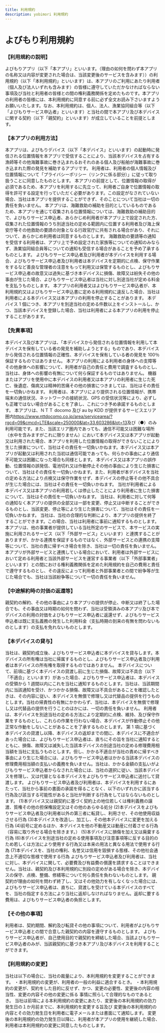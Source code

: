 ```yaml
---
title: 利用規約
description: yobimori 利用規約
---
```


# よびもり利用規約

### 【利用規約の説明】

よびもりアプリ（以下「本アプリ」といいます。（理由の如何を問わず本アプリの名称又は内容が変更された場合は、当該変更後のサービスを含みます））の利用規約（以下「本利用規約」といいます）は、本アプリのご利用にあたり利用者（個人及び法人いずれも含みます）の皆様に遵守していただかなければならない事項及び当社と利用者の皆様との間の権利義務関係を定めたものです。本アプリの利用者の皆様には、本利用規約に同意する前に必ず全文お読み下さいますようお願いいたします。なお、本利用規約は、個人、法人、漁業協同組合等（以下「よびもりサービス申込者」といいます）と当社の間で本アプリ及び本デバイスに関する契約（以下「親契約」といいます）が成立していることを前提とします。

### 【本アプリの利用方法】

本アプリは、よびもりデバイス（以下「本デバイス」といいます）の起動時に発信される位置情報を本アプリで受信することにより、当該本デバイスを占有する漁師等その他海難事故に巻き込まれるおそれのある個人及び船舶が海難事故に巻き込まれた際の発見を補助するアプリです。
利用者は、利用者の個人情報及び位置情報について「プライバシーポリシー（リンクに係る部分）」に従って取り扱うことに同意したものとします。
本アプリの前提として、位置情報の取得が必須であるため、本アプリを利用するに先立って、利用者ご自身で位置情報の取得を許可する設定を行っていただく必要があります。この設定がなされていない場合、当社は本アプリを提供することができず、そのことについて当社は一切の責任を負いません。
本アプリは、海難救助の補助を目的としているものであるため、本アプリを通じて収集される位置情報については、海難救助の補助目的で、よびもりサービス申込者、あらかじめ利用者が本アプリ上で設定された方、収集された位置情報のうち別途当社の定める範囲内に位置する利用者及び海上保安庁等その他救助の要請の対象となる行政官庁に共有される場合があり、それについて、あらかじめ利用者は同意するものとします。
海難救助の要請等の通知を受信する利用者は、アプリ上で予め設定された家族等についての通知のみならず、漁業協同組合員等についての通知も受信する場合があることを予め了承するものとします。
よびもりサービス申込者及び利用者が本デバイスを利用する場合、よびもりサービス申込者及び利用者は本デバイスを定期的に点検、保守作業をするなど善良な管理者の注意をもって利用又は保管するものとし、よびもりサービス申込者の故意又は過失に基づき本デバイスに損傷、故障又は紛失その他の事由が生じた場合、よびもりサービス申込者は当社に対し別途当社が定める料金を支払うものとします。
本アプリの利用者又はよびもりサービス申込者が、本利用規約又はよびもりサービス申込書に定める利用規約に違反した場合、当社は利用者による本デバイス又は本アプリの利用を停止することがあります。
本デバイス 1 個につき、本アプリを別途当社の定める件数以上をインストールし、かつ、当該本デバイスを登録した場合、当社は利用者による本アプリの利用を停止することがあります。

### 【免責事項】

本デバイス及び本アプリは、「本デバイスから発信される位置情報を利用して本デバイスを保有している者の発見を補助しようとする」ものであり、本デバイスから発信される位置情報の正確性、本デバイスを保有している者の発見を 100％保証するものではありません。
本アプリの利用による利用者の身体への支障等その他身体への影響について、利用者が自己の責任と費用で調査するものとし、当社は、身体への影響の有無について何ら保証するものではありません。
機器またはアプリを使用中に本デバイスの利用者又は本アプリの利用者に生じた死亡、後遺症、傷病又は精神的苦痛その他の損害につきましては、当社はその責任を一切負いかねます。
利用者は、本アプリにより提供される位置情報が、携帯端末の通信状況、ネットワークの接続状況、GPS の受信状況等により、必ずしも正確ではない場合があることを了承し、これにつき予め承諾するものとします。
本アプリは、ＮＴＴ docomo 及び au by KDD が提供するサービスエリア圏内<https://www.nttdocomo.co.jp/area/servicearea/?rgcd=09&cmcd=LTE&scale=250000&lat=33.603286&lot=13>及び（●）のみ利用可能です。また、当該エリア圏内であっても、通信不可能又は困難な場所（水中を含みますがこれに限りません）において本デバイス又は本アプリが起動又は利用された場合、本アプリを利用した位置情報の取得ができないことにより生じた損害について、当社はその責任を一切負いかねます。本デバイス又は本アプリが起動又は利用された当初は通信可能であっても、何らかの事由により通信不可能又は困難になった場合も同様とします。
本デバイス又は本アプリの誤作動、位置情報の誤発信、電池切れ又は作動停止その他の事由により生じた損害について、当社はその責任を一切負いかねます。また、利用者が本デバイスを当社の定める方法により点検又は保守作業をせず、本デバイスの停止等その他不具合が生じた場合には、当社はその責任を一切負いかねます。
当社が利用者による本デバイス又は本アプリの利用若しくは停止したことにより利用者に生じた損害について、当社はその責任を一切負いかねます。
当社は、利用者に対して何等の通知なく本アプリの提供の全部又は一部を変更、停止又は中断することができるものとし、当該変更、停止等により生じた損害について、当社はその責任を一切負いかねます。
当社は、当社の合理的な判断により、本アプリの提供を終了することができます。この場合、当社は利用者に事前に通知するものとします。
本アプリは、他の事業者が提供している当社所定のサービスで、本サービスの実施に利用されるサービス（以下「外部サービス」といいます）と連携することがありますが、かかる連携を保証するものではなく、外部サービスとの連携の支障等について、当社の責に帰すべき場合を除き、当社は一切の責任を負いません。
本アプリが外部サービスと連携している場合において、利用者は外部サービスにおいて定める利用者と当該外部サービスを運営する事業者（以下「外部事業者」といいます）との間における権利義務関係を定めた利用規約を自己の費用と責任で遵守するものとし、その違反によって利用者と外部事業者との間で紛争等が生じた場合でも、当社は当該紛争等について一切の責任を負いません。

### 【中途解約時の対価の返還等】

親契約の解約、その他の事由により本アプリの提供が停止、中断又は終了した場合でも、その事由又は時期の如何を問わず、当社は受領済みの本アプリ及び本でデバイスの利用の対価をよびもりサービス申込者に返還せず、よびもりサービス申込者は既に支払義務の発生した利用料金（支払時期の到来の有無を問わないものとします）の支払を免れないものとします。

### 【本デバイスの貸与】

当社は、親契約成立後、よびもりサービス申込者に本デバイスを貸与します。本デバイスの所有権は当社に帰属するものとし、よびもりサービス申込者及び利用者は本デバイスの所有権を取得するものではありません。
本デバイスについて、前項に基づく本デバイスの貸渡し前に生じた損傷、故障又は不具合（以下「不適合」といいます）があった場合、よびもりサービス申込者は、本デバイスの受領から 1 週間以内にこれを当社に通知するものとします。当社は、当該期間内に当該通知を受け、かつかかる損傷、故障又は不具合があることを確認したときは、その内容に従い、本デバイスを無償で修理し又は代替品の提供を行うものとします。当社の帰責性の有無にかかわらず、当社は、本デバイスを無償で修理し又は代替品の提供を行うことのほかには、一切の責任を負いません。
利用者は、本デバイスを別途当社の定める方法により定期的に点検、維持、及び保守作業をするものとし、これらの作業を行わない場合、本デバイスが作動停止その他正常な作動をしないことがあることを了承するものとします。
第 1 項に基づく本デバイスの貸渡し以降、本デバイスの返却までの間に、本デバイスに不適合があった場合には、よびもりサービス申込者は、直ちにその旨を当社に通知するとともに、損傷、故障又は滅失した当該本デバイスの別途当社の定める修理費用相当額を当社に支払うものとします。但し、かかる不適合が当社の責めに帰すべき事由により生じた場合には、よびもりサービス申込者はかかる当該本デバイスの修理費用相当額の支払いの義務を負いません。当社は、かかる金額の支払いがよびもりサービス申込者からなされた場合には、当社の選択に従い、当該本デバイスを修理し、又は代替となる本デバイスをよびもりサービス申込者に送付して貸渡します。
よびもりサービス申込者及び利用者は、本デバイスを利用するにあたって、当社から事前の書面の承諾を得ることなく、以下のいずれかに該当する行為及び該当する可能性があると当社が判断する行為をしてはならないものとします。
(1)本デバイス又は親契約に基づく契約上の地位若しくは権利義務の譲渡、質権その他の担保権設定又はその他のあらゆる処分
(2)本デバイスをよびもりサービス申込者及び利用者以外の第三者に転貸し、利用させ、その他使用収益させる行為
(3)本デバイスを改造し、加工し、その他本デバイスに変更を加える行為
(4)前号に定めるほか、本デバイスを他の不動産又は動産に付着させる行為（容易に取り外せる場合を除きます。）
(5)本デバイスに損傷を加え又は廃棄する行為
(6)本デバイスを別途当社の定める使用事項及び注意事項等に反する目的のため若しくは方法により使用する行為又は本来の用法と異なる用法で使用する行為
(7)本デバイスを、当社の権利、名誉又は信用を毀損する態様、その他社会通念上不適切な態様で使用する行為
よびもりサービス申込者及び利用者は、当社に対し、本デバイスに関して、必要費及び有益費の償還を請求することはできません。当社は、親契約及び本利用規約に別段の定めがある場合を除き、本デバイスの保守、点検、整備、修繕等について何ら責任を負わないものとします。
親契約が理由の如何を問わず終了し、又はその他効力を有しなくなった場合には、よびもりサービス申込者は、直ちに、貸渡しを受けている本デバイスのすべてを、当社の指定する方法により当社に返却しなければなりません。返却に要する費用は、よびもりサービス申込者の負担とします。

### 【その他の事項】

利用者は、契約期間、解約及び転貸その他の事項について、利用者がよびもりサービス申込者との間で合意した親契約の内容を遵守するものとします。
よびもりサービス申込者が、自己使用目的で親契約を締結した場合、当該よびもりサービス申込者のみが、当該親契約に基づき本アプリ及び本デバイスを利用することができます。

### 【利用規約の変更】

当社は以下の場合に、当社の裁量により、本利用規約を変更することができます。
・本利用規約の変更が、利用者の一般の利益に適合するとき。
・本利用規約の変更が、契約をした目的に反せず、かつ、変更の必要性、変更後の内容の相当性、変更の内容その他の変更に係る 事情に照らして合理的なものであるとき。
当社は前項による本利用規約の変更にあたり、変更後の本利用規約の効力発生日の１か月前までに、本利用規約を変更する旨及び 変更後の本利用規約の内容とその効力発生日を利用者に電子メールまたは書面にて通知します。
変更後の本利用規約の効力発生日以降に、利用者が本アプリの使用を継続した場合、利用者は本利用規約の変更に同意したものとします。
